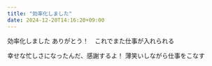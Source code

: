 ```yaml
---
title: "効率化しました"
date: 2024-12-20T14:16:20+09:00
---
```

効率化しました
ありがとう！　これでまた仕事が入れられる

幸せな忙しさになったんだ、感謝するよ！
薄笑いしながら仕事をこなす
